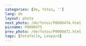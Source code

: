 ```yaml
---
categories: [de, fotos, '']
lang: de
layout: photo
next_photo: /de/fotos/P0000474.html
picname: P0000475
prev_photo: /de/fotos/P0000472.html
tags: [Fotofalle, Leopard]
---
```

